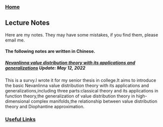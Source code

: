 ### [Home](https://artinkevin.github.io/homepage/)
## Lecture Notes
Here are my notes. They may have some mistakes, if you find them, please email me.

#### The following notes are written in Chinese.
##### **[Nevanlinna value distribution theory with its applications and generalizations](https://github.com/ArtinKevin/homepage/raw/main/%E6%AF%95%E4%B8%9A%E8%AE%BA%E6%96%871.pdf)** _Update: May 12, 2022_
This is a survy.I wrote it for my senior thesis in college.It aims to introduce the basic Nevanlinna value distribution theory with its applications and generalizations,including three parts:classical theory and its applications in function theory,the generalization of value distribution theory in high-dimensional complex manifolds,the relationship between value distribution theory and Diophantine approximation.

### [Useful Links]( https://artinkevin.github.io/Links/)

